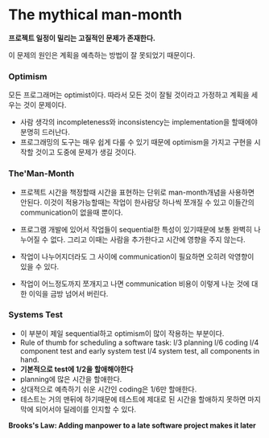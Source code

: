 # The mythical man-month

__프로젝트 일정이 밀리는 고질적인 문제가 존재한다.__

이 문제의 원인은 계획을 예측하는 방법이 잘 못되었기 때문이다.

### Optimism

모든 프로그래머는 optimist이다.  따라서 모든 것이 잘될 것이라고 가정하고 계획을 세우는 것이 문제이다.

* 사람 생각의 incompleteness와 inconsistency는 implementation을 할때에야 분명히 드러난다.
* 프로그래밍의 도구는 매우 쉽게 다룰 수 있기 때문에 optimism을 가지고 구현을 시작할 것이고 도중에 문제가 생길 것이다.

### The'Man-Month

* 프로젝트 시간을 책정할때 시간을 표현하는 단위로 man-month개념을 사용하면 안된다. 이것이 적용가능할때는 작업이 한사람당 하나씩 쪼개질 수 있고 이들간의 communication이 없을때 뿐이다. 

* 프로그램 개발에 있어서 작업들이 sequential한 특성이 있기때문에 보통 완벽히 나누어질 수 없다. 그리고 이때는 사람을 추가한다고 시간에 영향을 주지 않는다. 

* 작업이 나누어지더라도 그 사이에 communication이 필요하면 오히려 악영향이 있을 수 있다.
* 작업이 어느정도까지 쪼개지고 나면 communication 비용이 이렇게 나눈 것에 대한 이익을 금방 넘어서 버린다.

### Systems Test

* 이 부분이 제일 sequential하고 optimism이 많이 작용하는 부분이다.
* Rule of thumb for scheduling a software task:
  l/3 planning
  l/6 coding
  l/4 component test and early system test
  l/4 system test, all components in hand.
* __기본적으로 test에 1/2을 할애해야한다__
* planning에 많은 시간을 할애한다.
* 상대적으로 예측하기 쉬운 시간인 coding은 1/6만 할애한다.
* 테스트는 거의 맨뒤에 하기때문에 테스트에 제대로 된 시간을 할애하지 못하면 마지막에 되어서야 딜레이를 인지할 수 있다. 

__Brooks's Law: Adding manpower to a late software project makes it later__

